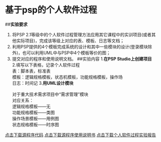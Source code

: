 # 基于psp的个人软件过程
##**实验要求**<br>
1.	将PSP 2.1等级中的个人软件过程管理方法应用其它课程中的实训项目(或者其他实际项目)，完成该等级上对应的表、模板、日志等文档； <br>
2.	利用PSP提供的4个模板完成系统的设计和其中一些模块的设计(登录模块除外)，也可以利用UML中与PSP中4个模板等价的图；<br>
3.	提交对应的程序和使用说明文档。
##实验内容
1.**在PSP Studio上创建项目**<br>
2.填写以下表格，记录个人软件过程<br>
表：脚本表，标准表<br>
模板：逻辑规格模板，状态机模板，功能规格模板，操作场<br>
日志：时间记
3.**用UML设计模块**<br><br>
对于重大技术需求项目中“需求管理”模块<br>
对应关系：<br>
逻辑规格模板——无<br>
功能规格模板——类图<br>
操作场景模板——用例图<br>
状态规格模板——时序图<br>

[点击下载源程序代码](https://github.com/meetquestion/psp/blob/master/Technology.rar)
[点击下载源程序使用说明书](https://github.com/meetquestion/psp/blob/master/Technology.rar)
[点击下载个人软件过程实验报告](https://github.com/meetquestion/psp/blob/master/Technology.rar)

